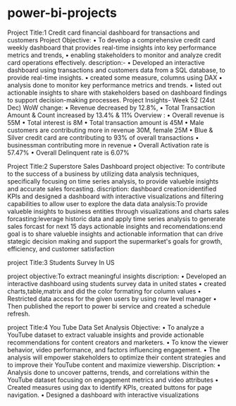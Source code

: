 # power-bi-projects
Project Title:1
Credit card financial dashboard for transactions and customers 
Project Objective:
•	To develop a comprehensive credit card weekly dashboard that provides real-time insights into key performance metrics and trends,
•	enabling stakeholders to monitor and analyze credit card operations effectively.
description:-
•	Developed an interactive dashboard using transactions and customers data from a SQL database, to provide real-time insights.
•	created some measure, columns using DAX 
•	analysis done to monitor key performance metrics and trends.
•	listed out actionable insights to share with stakeholders based on dashboard findings to support decision-making processes.
Project Insights- Week 52 (24st Dec)
WoW change: 
• Revenue decreased by 12.8%, 
• Total Transaction Amount & Count increased by 13.4% & 11%
Overview :
• Overall revenue is 55M
• Total interest is 8M
• Total transaction amount is 45M
• Male customers are contributing more in revenue 30M, female 25M
• Blue & Silver credit card are contributing to 93% of overall transactions
• businessman contributing more in revenue
• Overall Activation rate is 57.47%
• Overall Delinquent rate is 6.07%


Project Title:2
Superstore Sales Dashboard
project objective:
	To contribute to the success of a business by utilizing data analysis techniques, specifically focusing on time series analysis, to provide valueble insights and accurate sales forcasting.
discription:
dashboard creation:identified KPIs and designed a dashboard with interactive visualizations and filtering capabilities to allow user to explore the data
data analysis:To provide valueble insights to business entities through visualizations and charts
sales forcasting:leverage historic data and apply time series analysis to generate sales forcast for next 15 days
actionable insights and recomendations:end goal is to share valueble insights and actionable information that can drive stategic decision making and support the supermarket's goals for growth, efficiency, and customer satisfaction

project Title:3 
Students Survey In US

project objective:To extract meaningful insights
discription:
•	Developed an interactive dashboard using students survey data in united states
•	created charts,table,matrix and did the color formating for column values
•	Restricted data access for the given users by using row level manager
•	Then published the report to power bi service and created a schedule refresh.

project Title:4
You Tube Data Set Analysis
Objective:
•	To analyze a YouTube dataset to extract valuable insights and provide actionable recommendations for content creators and marketers.
•	To know the viewer behavior, video performance, and factors influencing engagement. 
•	The analysis will empower stakeholders to optimize their content strategies and to improve their YouTube content and maximize viewership.
Discription:
•	Analysis done to uncover patterns, trends, and correlations within the YouTube dataset focusing on engagement metrics and video attributes
•	Created measures using dax to identify KPIs, created buttons for page navigation.
•	Designed a dashboard with interactive visualizations

